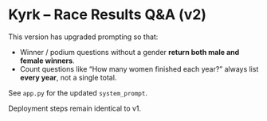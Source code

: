 
# Kyrk – Race Results Q&A (v2)

This version has upgraded prompting so that:

* Winner / podium questions without a gender **return both male and female winners**.
* Count questions like “How many women finished each year?” always list **every year**, not a single total.

See `app.py` for the updated `system_prompt`.

Deployment steps remain identical to v1.
